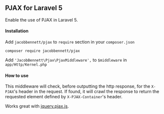 ## PJAX for Laravel 5

Enable the use of PJAX in Laravel 5.

#### Installation

Add `jacobbennett/pjax` to `require` section in your `composer.json`

    composer require jacobbennett/pjax

Add `'JacobBennett\Pjax\PjaxMiddleware',` to `$middleware` in `app/Http/Kernel.php`

#### How to use

This middleware will check, before outputting the http response, for the `X-PJAX`'s 
header in the request. If found, it will crawl the response to return the requested 
element defined by `X-PJAX-Container`'s header.

Works great with [jquery.pjax.js](https://github.com/defunkt/jquery-pjax).

